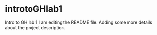 # introtoGHlab1
Intro to GH lab 1
I am editing the README file. Adding some more details about the project description.
